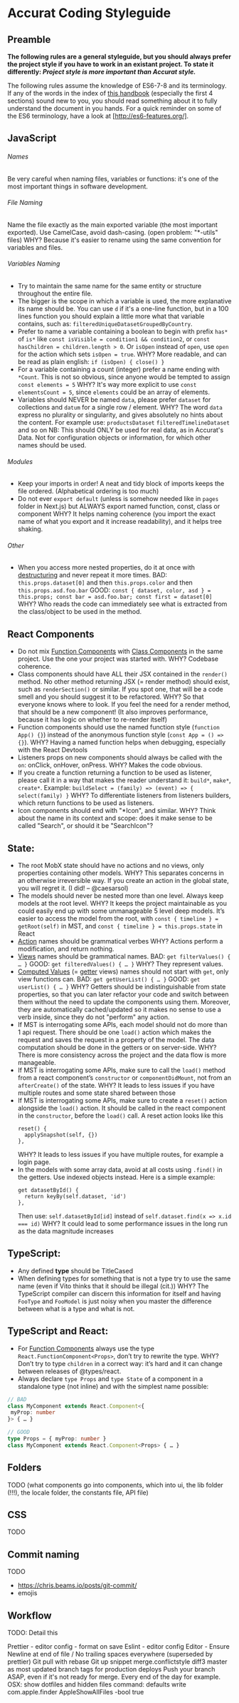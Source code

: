 # Accurat Coding Styleguide

## Preamble

**The following rules are a general styleguide, but you should always prefer the project style if you have to work in an existant project. To state it differently: _Project style is more important than Accurat style._**

The following rules assume the knowledge of ES6-7-8 and its terminology.
If any of the words in the index of [this handbook](https://www.freecodecamp.org/news/the-react-handbook-b71c27b0a795/) (especially the first 4 sections) sound new to you, you should read something about it to fully understand the document in you hands.
For a quick reminder on some of the ES6 terminology, have a look at [http://es6-features.org/].

## JavaScript

###### Names
Be very careful when naming files, variables or functions: it's one of the most important things in software development.

###### File Naming
Name the file exactly as the main exported variable (the most important exported). Use CamelCase, avoid dash-casing. (open problem: "*-utils" files)
      WHY? Because it's easier to rename using the same convention for variables and files.

###### Variables Naming
 - Try to maintain the same name for the same entity or structure throughout the entire file.
 - The bigger is the scope in which a variable is used, the more explanative its name should be. You can use `d` if it's a one-line function, but in a 100 lines function you should explain a little more what that variable contains, such as: `filteredUniqueDatasetGroupedByCountry`.
  - Prefer to name a variable containing a boolean to begin with prefix `has*` of `is*` like `const isVisible = condition1 && condition2`, or `const hasChildren = children.length > 0`. Or `isOpen` instead of `open`, use `open` for the action which sets `isOpen = true`.
      WHY? More readable, and can be read as plain english: `if (isOpen) { close() }`
  - For a variable containing a count (integer) prefer a name ending with `*Count`. This is not so obvious, since anyone would be tempted to assign `const elements = 5`
      WHY? It's way more explicit to use `const elementsCount = 5`, since `elements` could be an array of elements.
  - Variables should NEVER be named `data`, please prefer `dataset` for collections and `datum` for a single row / element.
      WHY? The word `data` express no plurality or singularity, and gives absolutely no hints about the content. For example use: `productsDataset` `filteredTimelineDataset` and so on
      NB: This should ONLY be used for real data, as in Accurat's Data. Not for configuration objects or information, for which other names should be used.

###### Modules
 - Keep your imports in order! A neat and tidy block of imports keeps the file ordered. (Alphabetical ordering is too much)
 - Do not ever `export default` (unless is somehow needed like in `pages` folder in Next.js) but ALWAYS export named function, const, class or component
     WHY? It helps naming coherence (you import the exact name of what you export and it increase readability), and it helps tree shaking.

###### Other
 - When you access more nested properties, do it at once with [destructuring](https://developer.mozilla.org/en-US/docs/Web/JavaScript/Reference/Operators/Destructuring_assignment) and never repeat it more times.
BAD: `this.props.dataset[0]` and then `this.props.color` and then `this.props.asd.foo.bar`
GOOD: `const { dataset, color, asd } = this.props; const bar = asd.foo.bar; const first = dataset[0]`
    WHY? Who reads the code can immediately see what is extracted from the class/object to be used in the method.

## React Components

  - Do not mix [Function Components]() with [Class Components]() in the same project. Use the one your project was started with.
    WHY? Codebase coherence.
  - Class components should have ALL their JSX contained in the `render()` method. No other method returning JSX (= render method) should exist, such as `renderSection()` or similar. If you spot one, that will be a code smell and you should suggest it to be refactored.
      WHY? So that everyone knows where to look. If you feel the need for a render method, that should be a new component! (It also improves performance, because it has logic on whether to re-render itself)
  - Function components should use the named function style (`function App() {}`) instead of the anonymous function style (`const App = () => {}`).
      WHY? Having a named function helps when debugging, especially with the React Devtools
  - Listeners props on new components should always be called with the `on`: onClick, onHover, onPress.
      WHY? Makes the code obvious.
  - If you create a function returning a function to be used as listener, please call it in a way that makes the reader understand it: `build*`, `make*`, `create*`. Example: `buildSelect = (family) => (event) => { select(family) }`
      WHY? To differentiate listeners from listeners builders, which return functions to be used as listeners.
  - Icon components should end with "*Icon", and similar.
      WHY? Think about the name in its context and scope: does it make sense to be called "Search", or should it be "SearchIcon"?

## State:
  - The root MobX state should have no actions and no views, only properties containing other models.
      WHY? This separates concerns in an otherwise irreversible way. If you create an action in the global state, you will regret it. (I did! – @caesarsol)
  - The models should never be nested more than one level. Always keep models at the root level.
    WHY? It keeps the project maintainable as you could easily end up with some unmanageable 5 level deep models. It’s easier to access the model from the root, with `const { timeline } = getRoot(self)` in MST, and `const { timeline } = this.props.state` in React
  - [Action](https://github.com/mobxjs/mobx-state-tree#actions) names should be grammatical verbes
      WHY? Actions perform a modification, and return nothing.
  - [Views](https://github.com/mobxjs/mobx-state-tree#views) names should be grammatical names. BAD: `get filterValues() { … }` GOOD: `get filteredValues() { … }`
      WHY? They represent values.
  - [Computed Values](https://github.com/mobxjs/mobx-state-tree#views) (= [getter](https://developer.mozilla.org/en-US/docs/Web/JavaScript/Reference/Functions/get) views) names should not start with `get`, only view functions can. BAD: `get getUserList() { … }` GOOD: `get userList() { … }`
      WHY? Getters should be indistinguishable from state properties, so that you can later refactor your code and switch between them without the need to update the components using them. Moreover, they are automatically cached/updated so it makes no sense to use a verb inside, since they do not "perform" any action.
  - If MST is interrogating some APIs, each model should not do more than 1 api request. There should be one `load()` action which makes the request and saves the request in a property of the model. The data computation should be done in the getters or on server-side.
    WHY? There is more consistency across the project and the data flow is more manageable.
  - If MST is interrogating some APIs, make sure to call the `load()` method from a react component’s `constructor` or `componentDidMount`, not from an `afterCreate()` of the state.
    WHY? It leads to less issues if you have multiple routes and some state shared between those
  - If MST is interrogating some APIs, make sure to create a `reset()` action alongside the `load()` action. It should be called in the react component in the `constructor`, before the `load()` call. A reset action looks like this
      ```
      reset() {
        applySnapshot(self, {})
      },
      ```
      WHY? It leads to less issues if you have multiple routes, for example a login page.
  - In the models with some array data, avoid at all costs using `.find()` in the getters. Use indexed objects instead. Here is a simple example:
      ```
      get datasetById() {
        return keyBy(self.dataset, 'id')
      },
      ```
      Then use: `self.datasetById[id]` instead of `self.dataset.find(x => x.id === id)`
      WHY? It could lead to some performance issues in the long run as the data magnitude increases


## TypeScript:

  - Any defined **type** should be TitleCased
  - When defining types for something that is not a type try to use the same name (even if Vito thinks that it should be illegal (cit.))
   WHY? The TypeScript compiler can discern this information for itself and having `FooType` and `FooModel` is just noisy when you master the difference between what is a type and what is not.

## TypeScript and React:

  - For [Function Components](https://medium.com/@ethan_ikt/react-stateless-functional-component-with-typescript-ce5043466011) always use the type `React.FunctionComponent<Props>`, don’t try to rewrite the type.
      WHY? Don’t try to type `children` in a correct way: it’s hard and it can change between releases of @types/react.
  - Always declare `type Props` and `type State` of a component in a standalone type (not inline) and with the simplest name possible:
```ts
// BAD
class MyComponent extends React.Component<{
 myProp: number
}> { … }

// GOOD
type Props = { myProp: number }
class MyComponent extends React.Component<Props> { … }
```

## Folders
TODO (what components go into components, which into ui, the lib folder (!!!), the locale folder, the constants file, API file)

## CSS
TODO

## Commit naming
TODO
- https://chris.beams.io/posts/git-commit/
- emojis

## Workflow

TODO: Detail this

Prettier - editor config - format on save
Eslint - editor config
Editor - Ensure Newline at end of file / No trailing spaces everywhere (superseded by prettier)
Git pull with rebase
Git up snippet
merge.conflictstyle diff3
master as most updated branch
tags for production deploys
Push your branch ASAP, even if it's not ready for merge. Every end of the day for example.
OSX: show dotfiles and hidden files command: defaults write com.apple.finder AppleShowAllFiles -bool true
